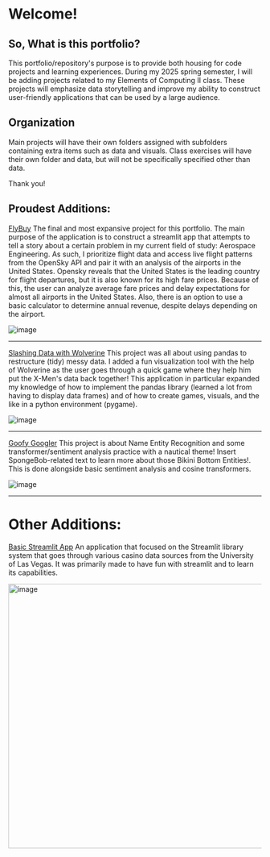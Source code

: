 # Welcome!
## So, What is this portfolio?

This portfolio/repository's purpose is to provide both housing for code projects and learning experiences.
During my 2025 spring semester, I will be adding projects related to my Elements of Computing II class. 
These projects will emphasize data storytelling and improve my ability to construct user-friendly
applications that can be used by a large audience.

## Organization

Main projects will have their own folders assigned with subfolders containing extra items such as data and
visuals. Class exercises will have their own folder and data, but will not be specifically specified other 
than data.

Thank you!

## Proudest Additions:
[FlyBuy](https://github.com/MalteseWarrior/GOULD--PYTHON--PORTFOLIO/tree/main/StreamlitAppFinal)
The final and most expansive project for this portfolio. The main purpose of the application is to construct a streamlit app that attempts to tell a story about a certain problem in my current field of study: Aerospace Engineering.
As such, I prioritize flight data and access live flight patterns from the OpenSky API and pair it with an analysis of the airports in the United States. Opensky reveals that the United States is the leading country for flight
departures, but it is also known for its high fare prices. Because of this, the user can analyze average fare prices and delay expectations for almost all airports in the United States. Also, there is an option to use a basic calculator
to determine annual revenue, despite delays depending on the airport.

![image](https://github.com/user-attachments/assets/802e5a4d-54bd-438d-813c-1664c222ddea)


----


[Slashing Data with Wolverine](https://github.com/MalteseWarrior/GOULD--PYTHON--PORTFOLIO/tree/main/TidyData-Project)
This project was all about using pandas to restructure (tidy) messy data. I added a fun visualization tool with the help of Wolverine as the user goes through a quick game where they help him put the X-Men's data back together!
This application in particular expanded my knowledge of how to implement the pandas library (learned a lot from having to display data frames) and of how to create games, visuals, and the like in a python environment (pygame).

![image](https://github.com/user-attachments/assets/33cc760c-39bf-49b7-99d6-a0e36de6c92c)


----


[Goofy Googler](https://github.com/MalteseWarrior/GOULD--PYTHON--PORTFOLIO/tree/main/NERStreamlitApp)
This project is about Name Entity Recognition and some transformer/sentiment analysis practice with a nautical theme! Insert SpongeBob-related text to learn more about those Bikini Bottom Entities!. This is done alongside
basic sentiment analysis and cosine transformers.

![image](https://github.com/user-attachments/assets/4e513abe-e8ce-4f0b-95f6-646442b8aa5a)


----


# Other Additions:
[Basic Streamlit App](https://github.com/MalteseWarrior/GOULD--PYTHON--PORTFOLIO/tree/main/basic-streamlit-app)
An application that focused on the Streamlit library system that goes through various casino data sources from the University of Las Vegas. It was primarily made to have fun with streamlit and to learn its capabilities. 

<img width="525" alt="image" src="https://github.com/user-attachments/assets/225726ea-62e5-4e07-9c22-2b2bd7acf093" />
